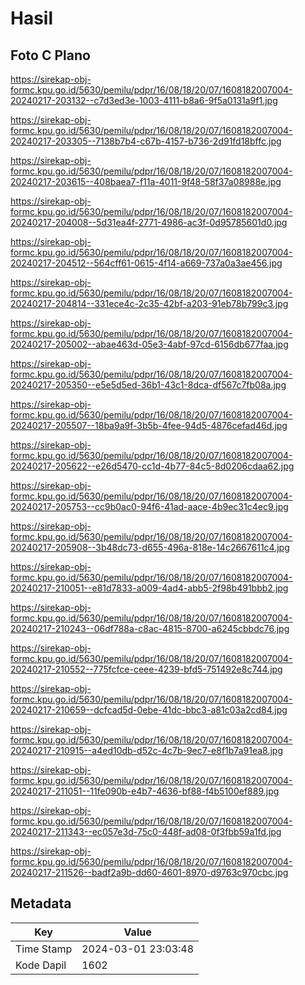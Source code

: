 # Hasil

## Foto C Plano

https://sirekap-obj-formc.kpu.go.id/5630/pemilu/pdpr/16/08/18/20/07/1608182007004-20240217-203132--c7d3ed3e-1003-4111-b8a6-9f5a0131a9f1.jpg

https://sirekap-obj-formc.kpu.go.id/5630/pemilu/pdpr/16/08/18/20/07/1608182007004-20240217-203305--7138b7b4-c67b-4157-b736-2d91fd18bffc.jpg

https://sirekap-obj-formc.kpu.go.id/5630/pemilu/pdpr/16/08/18/20/07/1608182007004-20240217-203615--408baea7-f11a-4011-9f48-58f37a08988e.jpg

https://sirekap-obj-formc.kpu.go.id/5630/pemilu/pdpr/16/08/18/20/07/1608182007004-20240217-204008--5d31ea4f-2771-4986-ac3f-0d95785601d0.jpg

https://sirekap-obj-formc.kpu.go.id/5630/pemilu/pdpr/16/08/18/20/07/1608182007004-20240217-204512--564cff61-0615-4f14-a669-737a0a3ae456.jpg

https://sirekap-obj-formc.kpu.go.id/5630/pemilu/pdpr/16/08/18/20/07/1608182007004-20240217-204814--331ece4c-2c35-42bf-a203-91eb78b799c3.jpg

https://sirekap-obj-formc.kpu.go.id/5630/pemilu/pdpr/16/08/18/20/07/1608182007004-20240217-205002--abae463d-05e3-4abf-97cd-6156db677faa.jpg

https://sirekap-obj-formc.kpu.go.id/5630/pemilu/pdpr/16/08/18/20/07/1608182007004-20240217-205350--e5e5d5ed-36b1-43c1-8dca-df567c7fb08a.jpg

https://sirekap-obj-formc.kpu.go.id/5630/pemilu/pdpr/16/08/18/20/07/1608182007004-20240217-205507--18ba9a9f-3b5b-4fee-94d5-4876cefad46d.jpg

https://sirekap-obj-formc.kpu.go.id/5630/pemilu/pdpr/16/08/18/20/07/1608182007004-20240217-205622--e26d5470-cc1d-4b77-84c5-8d0206cdaa62.jpg

https://sirekap-obj-formc.kpu.go.id/5630/pemilu/pdpr/16/08/18/20/07/1608182007004-20240217-205753--cc9b0ac0-94f6-41ad-aace-4b9ec31c4ec9.jpg

https://sirekap-obj-formc.kpu.go.id/5630/pemilu/pdpr/16/08/18/20/07/1608182007004-20240217-205908--3b48dc73-d655-496a-818e-14c2667611c4.jpg

https://sirekap-obj-formc.kpu.go.id/5630/pemilu/pdpr/16/08/18/20/07/1608182007004-20240217-210051--e81d7833-a009-4ad4-abb5-2f98b491bbb2.jpg

https://sirekap-obj-formc.kpu.go.id/5630/pemilu/pdpr/16/08/18/20/07/1608182007004-20240217-210243--06df788a-c8ac-4815-8700-a6245cbbdc76.jpg

https://sirekap-obj-formc.kpu.go.id/5630/pemilu/pdpr/16/08/18/20/07/1608182007004-20240217-210552--775fcfce-ceee-4239-bfd5-751492e8c744.jpg

https://sirekap-obj-formc.kpu.go.id/5630/pemilu/pdpr/16/08/18/20/07/1608182007004-20240217-210659--dcfcad5d-0ebe-41dc-bbc3-a81c03a2cd84.jpg

https://sirekap-obj-formc.kpu.go.id/5630/pemilu/pdpr/16/08/18/20/07/1608182007004-20240217-210915--a4ed10db-d52c-4c7b-9ec7-e8f1b7a91ea8.jpg

https://sirekap-obj-formc.kpu.go.id/5630/pemilu/pdpr/16/08/18/20/07/1608182007004-20240217-211051--11fe090b-e4b7-4636-bf88-f4b5100ef889.jpg

https://sirekap-obj-formc.kpu.go.id/5630/pemilu/pdpr/16/08/18/20/07/1608182007004-20240217-211343--ec057e3d-75c0-448f-ad08-0f3fbb59a1fd.jpg

https://sirekap-obj-formc.kpu.go.id/5630/pemilu/pdpr/16/08/18/20/07/1608182007004-20240217-211526--badf2a9b-dd60-4601-8970-d9763c970cbc.jpg


## Metadata

| Key        | Value               |
| ---------- | ------------------- |
| Time Stamp | 2024-03-01 23:03:48 |
| Kode Dapil | 1602                |



